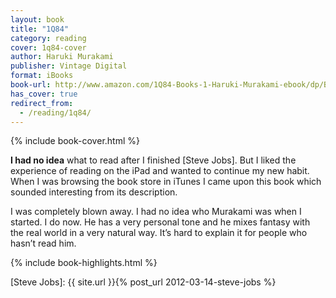 ```yaml
---
layout: book
title: "1Q84"
category: reading
cover: 1q84-cover
author: Haruki Murakami
publisher: Vintage Digital
format: iBooks
book-url: http://www.amazon.com/1Q84-Books-1-Haruki-Murakami-ebook/dp/B005EWDA9M/
has_cover: true
redirect_from:
  - /reading/1q84/
---
```

{% include book-cover.html %}

**I had no idea** what to read after I finished [Steve Jobs]. But I liked the experience of reading on the iPad and wanted to continue my new habit. When I was browsing the book store in iTunes I came upon this book which sounded interesting from its description.

I was completely blown away. I had no idea who Murakami was when I started. I do now. He has a very personal tone and he mixes fantasy with the real world in a very natural way. It’s hard to explain it for people who hasn’t read him.

{% include book-highlights.html %}

[Steve Jobs]: {{ site.url }}{% post_url 2012-03-14-steve-jobs %}
